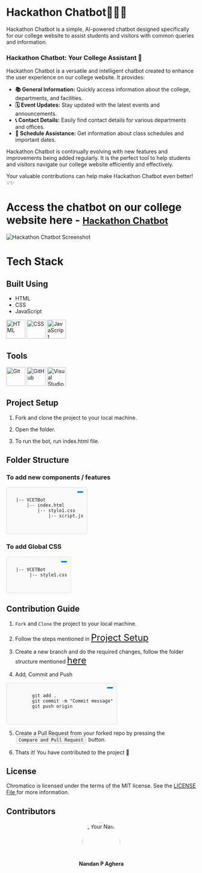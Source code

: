 # Hackathon Chatbot🤖💡✨
Hackathon Chatbot is a simple, AI-powered chatbot designed specifically for our college website to assist students and visitors with common queries and information.

### Hackathon Chatbot: Your College Assistant 🤖

Hackathon Chatbot is a versatile and intelligent chatbot created to enhance the user experience on our college website. It provides:

- **📚 General Information:** Quickly access information about the college, departments, and facilities.
- **🗓️ Event Updates:** Stay updated with the latest events and announcements.
- **📞 Contact Details:** Easily find contact details for various departments and offices.
- **📅 Schedule Assistance:** Get information about class schedules and important dates.

Hackathon Chatbot is continually evolving with new features and improvements being added regularly. It is the perfect tool to help students and visitors navigate our college website efficiently and effectively.

Your valuable contributions can help make Hackathon Chatbot even better! 💡✨

# Access the chatbot on our college website here - <a href="https://collegewebsite.com/chatbot" style="font-size: 24px;">Hackathon Chatbot</a>

![Hackathon Chatbot Screenshot]()

# **Tech Stack**

## Built Using

* HTML
* CSS
* JavaScript

<p align="left">
  <img src="https://img.shields.io/badge/HTML5-E34F26.svg?style=for-the-badge&logo=HTML5&logoColor=white" alt="HTML" style="max-width:100%;" height="50"/>
  <img src="https://img.shields.io/badge/CSS3-1572B6.svg?style=for-the-badge&logo=CSS3&logoColor=white" alt="CSS" style="max-width:100%;" height="50"/>
  <img src="https://img.shields.io/badge/JavaScript-F7DF1E.svg?style=for-the-badge&logo=JavaScript&logoColor=black" alt="JavaScript" style="max-width:100%;" height="50"/>
</p>

## Tools

<p align="left">
  <img src="https://camo.githubusercontent.com/3d768e26ac10ba994a60ed19acd487895cc43a9cdd43e9305c2408b93136234d/68747470733a2f2f696d672e736869656c64732e696f2f62616467652f6769742d2532334630353033332e7376673f7374796c653d666f722d7468652d6261646765266c6f676f3d676974266c6f676f436f6c6f723d7768697465" alt="Git" style="max-width:100%;" height="50"/>
  <img src="https://camo.githubusercontent.com/410d86e43f847d3f6e3027fa6f0c2fb7641d893fa601d863a943eac968c41890/68747470733a2f2f696d672e736869656c64732e696f2f62616467652f6769746875622d2532333132313031312e7376673f7374796c653d666f722d7468652d6261646765266c6f676f3d676974687562266c6f676f436f6c6f723d7768697465" alt="GitHub" style="max-width:100%;" height="50"/>
  <img src="https://camo.githubusercontent.com/998382ebc9a32162128b00b597ea488192df024fd015e5edec001fe29fcb93a6/68747470733a2f2f696d672e736869656c64732e696f2f62616467652f56697375616c25323053747564696f253230436f64652d3030373864372e7376673f7374796c653d666f722d7468652d6261646765266c6f676f3d76697375616c2d73747564696f2d636f6465266c6f676f436f6c6f723d7768697465" alt="Visual Studio Code" style="max-width:100%;" height="50"/>
</p>


## <div id="project-setup">Project Setup</div>

1. Fork and clone the project to your local machine.

2. Open the folder.

3. To run the bot, run index.html file.


## <div id="folder-structure">Folder Structure</div>

### To add new components / features

<div style="position: relative; display: inline-block; border: 1px solid #ddd; border-radius: 4px; padding: 10px; background-color: #f9f9f9;">
  <pre style="margin: 0;">
  <code>
  |-- VCETBot
      |-- index.html
          |-- style1.css
              |-- script.js
  </code>
  </pre>
  <button onclick="copyToClipboard()" style="position: absolute; top: 10px; right: 10px; padding: 2px 8px; font-size: 12px; cursor: pointer; border: none; background-color: #007bff; color: white; border-radius: 3px;"></button>
</div>


### To add Global CSS

<div style="position: relative; display: inline-block; border: 1px solid #ddd; border-radius: 4px; padding: 10px; background-color: #f9f9f9;">
  <pre style="margin: 0;">
  <code>
  |-- VCETBot
       |-- style1.css
  </code>
  </pre>
  <button onclick="copyToClipboard()" style="position: absolute; top: 10px; right: 10px; padding: 2px 8px; font-size: 12px; cursor: pointer; border: none; background-color: #007bff; color: white; border-radius: 3px;"></button>
</div>


## Contribution Guide

1. `Fork` and `Clone` the project to your local machine.

2. Follow the steps mentioned in <a href="#project-setup" style="font-size: 24px;">Project Setup</a>

3. Create a new branch and do the required changes, follow the folder structure mentioned <a href="#folder-structure" style="font-size: 24px;">here</a>

4. Add, Commit and Push

<div style="position: relative; display: inline-block; border: 1px solid #ddd; border-radius: 4px; padding: 10px; background-color: #f9f9f9;">
  <pre style="margin: 0;">
  <code>
        git add .
        git commit -m "Commit message"
        git push origin <branch-name>
  </code>
  </pre>
  <button onclick="copyToClipboard()" style="position: absolute; top: 10px; right: 10px; padding: 2px 8px; font-size: 12px; cursor: pointer; border: none; background-color: #007bff; color: white; border-radius: 3px;"></button>
</div>

5. Create a Pull Request from your forked repo by pressing the <span style="display: inline-block; background-color: #f0f0f0; border: 1px solid #ccc; border-radius: 4px; padding: 2px 6px; margin: 0 2px; font-family: monospace;">`Compare and Pull Request`</span> button.

6. Thats it! You have contributed to the project 🥳


## License

Chromatico is licensed under the terms of the MIT license. See the <a href="https://github.com/Nandan29300/VCETBot/blob/main/VCETBot/LICENSE"> LICENSE File </a> for more information.


## Contributors

<div align="center">
  <a href="https://github.com/Nandan29300/Chromatico/graphs/contributors" target="_blank">
    <img src="https://avatars.githubusercontent.com/u/116248556?v=4" alt="Your Name" width="100" height="100" style="border-radius:50%;" />
  </a>
  <br />
  <strong>Nandan P Aghera</strong>
</div>




